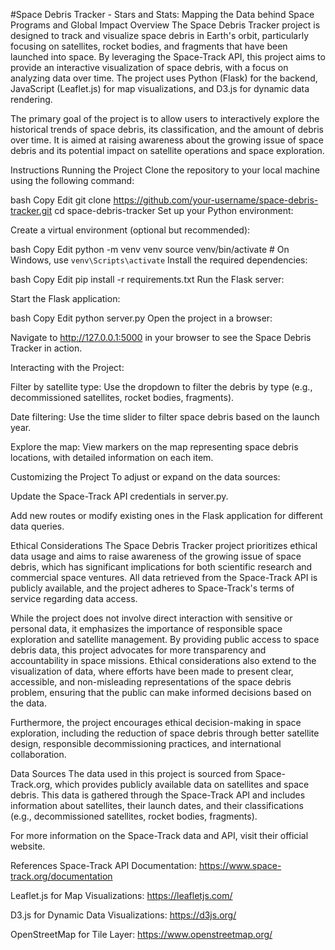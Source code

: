 #Space Debris Tracker - Stars and Stats: Mapping the Data behind Space Programs and Global Impact
Overview
The Space Debris Tracker project is designed to track and visualize space debris in Earth's orbit, particularly focusing on satellites, rocket bodies, and fragments that have been launched into space. By leveraging the Space-Track API, this project aims to provide an interactive visualization of space debris, with a focus on analyzing data over time. The project uses Python (Flask) for the backend, JavaScript (Leaflet.js) for map visualizations, and D3.js for dynamic data rendering.

The primary goal of the project is to allow users to interactively explore the historical trends of space debris, its classification, and the amount of debris over time. It is aimed at raising awareness about the growing issue of space debris and its potential impact on satellite operations and space exploration.

Instructions
Running the Project
Clone the repository to your local machine using the following command:

bash
Copy
Edit
git clone https://github.com/your-username/space-debris-tracker.git
cd space-debris-tracker
Set up your Python environment:

Create a virtual environment (optional but recommended):

bash
Copy
Edit
python -m venv venv
source venv/bin/activate  # On Windows, use `venv\Scripts\activate`
Install the required dependencies:

bash
Copy
Edit
pip install -r requirements.txt
Run the Flask server:

Start the Flask application:

bash
Copy
Edit
python server.py
Open the project in a browser:

Navigate to http://127.0.0.1:5000 in your browser to see the Space Debris Tracker in action.

Interacting with the Project:

Filter by satellite type: Use the dropdown to filter the debris by type (e.g., decommissioned satellites, rocket bodies, fragments).

Date filtering: Use the time slider to filter space debris based on the launch year.

Explore the map: View markers on the map representing space debris locations, with detailed information on each item.

Customizing the Project
To adjust or expand on the data sources:

Update the Space-Track API credentials in server.py.

Add new routes or modify existing ones in the Flask application for different data queries.

Ethical Considerations
The Space Debris Tracker project prioritizes ethical data usage and aims to raise awareness of the growing issue of space debris, which has significant implications for both scientific research and commercial space ventures. All data retrieved from the Space-Track API is publicly available, and the project adheres to Space-Track's terms of service regarding data access.

While the project does not involve direct interaction with sensitive or personal data, it emphasizes the importance of responsible space exploration and satellite management. By providing public access to space debris data, this project advocates for more transparency and accountability in space missions. Ethical considerations also extend to the visualization of data, where efforts have been made to present clear, accessible, and non-misleading representations of the space debris problem, ensuring that the public can make informed decisions based on the data.

Furthermore, the project encourages ethical decision-making in space exploration, including the reduction of space debris through better satellite design, responsible decommissioning practices, and international collaboration.

Data Sources
The data used in this project is sourced from Space-Track.org, which provides publicly available data on satellites and space debris. This data is gathered through the Space-Track API and includes information about satellites, their launch dates, and their classifications (e.g., decommissioned satellites, rocket bodies, fragments).

For more information on the Space-Track data and API, visit their official website.

References
Space-Track API Documentation: https://www.space-track.org/documentation

Leaflet.js for Map Visualizations: https://leafletjs.com/

D3.js for Dynamic Data Visualizations: https://d3js.org/

OpenStreetMap for Tile Layer: https://www.openstreetmap.org/
